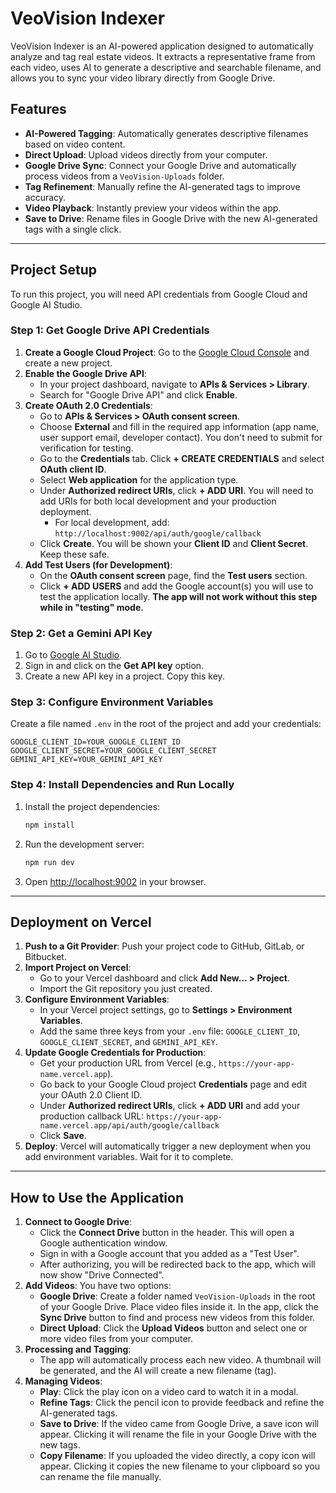 # VeoVision Indexer

VeoVision Indexer is an AI-powered application designed to automatically analyze and tag real estate videos. It extracts a representative frame from each video, uses AI to generate a descriptive and searchable filename, and allows you to sync your video library directly from Google Drive.

## Features

- **AI-Powered Tagging**: Automatically generates descriptive filenames based on video content.
- **Direct Upload**: Upload videos directly from your computer.
- **Google Drive Sync**: Connect your Google Drive and automatically process videos from a `VeoVision-Uploads` folder.
- **Tag Refinement**: Manually refine the AI-generated tags to improve accuracy.
- **Video Playback**: Instantly preview your videos within the app.
- **Save to Drive**: Rename files in Google Drive with the new AI-generated tags with a single click.

---

## Project Setup

To run this project, you will need API credentials from Google Cloud and Google AI Studio.

### Step 1: Get Google Drive API Credentials

1.  **Create a Google Cloud Project**: Go to the [Google Cloud Console](https://console.cloud.google.com/) and create a new project.
2.  **Enable the Google Drive API**:
    - In your project dashboard, navigate to **APIs & Services > Library**.
    - Search for "Google Drive API" and click **Enable**.
3.  **Create OAuth 2.0 Credentials**:
    - Go to **APIs & Services > OAuth consent screen**.
    - Choose **External** and fill in the required app information (app name, user support email, developer contact). You don't need to submit for verification for testing.
    - Go to the **Credentials** tab. Click **+ CREATE CREDENTIALS** and select **OAuth client ID**.
    - Select **Web application** for the application type.
    - Under **Authorized redirect URIs**, click **+ ADD URI**. You will need to add URIs for both local development and your production deployment.
      - For local development, add: `http://localhost:9002/api/auth/google/callback`
    - Click **Create**. You will be shown your **Client ID** and **Client Secret**. Keep these safe.
4.  **Add Test Users (for Development)**:
    - On the **OAuth consent screen** page, find the **Test users** section.
    - Click **+ ADD USERS** and add the Google account(s) you will use to test the application locally. **The app will not work without this step while in "testing" mode.**

### Step 2: Get a Gemini API Key

1.  Go to [Google AI Studio](https://aistudio.google.com/).
2.  Sign in and click on the **Get API key** option.
3.  Create a new API key in a project. Copy this key.

### Step 3: Configure Environment Variables

Create a file named `.env` in the root of the project and add your credentials:

```
GOOGLE_CLIENT_ID=YOUR_GOOGLE_CLIENT_ID
GOOGLE_CLIENT_SECRET=YOUR_GOOGLE_CLIENT_SECRET
GEMINI_API_KEY=YOUR_GEMINI_API_KEY
```

### Step 4: Install Dependencies and Run Locally

1.  Install the project dependencies:
    ```bash
    npm install
    ```
2.  Run the development server:
    ```bash
    npm run dev
    ```
3.  Open [http://localhost:9002](http://localhost:9002) in your browser.

---

## Deployment on Vercel

1.  **Push to a Git Provider**: Push your project code to GitHub, GitLab, or Bitbucket.
2.  **Import Project on Vercel**:
    - Go to your Vercel dashboard and click **Add New... > Project**.
    - Import the Git repository you just created.
3.  **Configure Environment Variables**:
    - In your Vercel project settings, go to **Settings > Environment Variables**.
    - Add the same three keys from your `.env` file: `GOOGLE_CLIENT_ID`, `GOOGLE_CLIENT_SECRET`, and `GEMINI_API_KEY`.
4.  **Update Google Credentials for Production**:
    - Get your production URL from Vercel (e.g., `https://your-app-name.vercel.app`).
    - Go back to your Google Cloud project **Credentials** page and edit your OAuth 2.0 Client ID.
    - Under **Authorized redirect URIs**, click **+ ADD URI** and add your production callback URL: `https://your-app-name.vercel.app/api/auth/google/callback`
    - Click **Save**.
5.  **Deploy**: Vercel will automatically trigger a new deployment when you add environment variables. Wait for it to complete.

---

## How to Use the Application

1.  **Connect to Google Drive**:
    - Click the **Connect Drive** button in the header. This will open a Google authentication window.
    - Sign in with a Google account that you added as a "Test User".
    - After authorizing, you will be redirected back to the app, which will now show "Drive Connected".
2.  **Add Videos**: You have two options:
    - **Google Drive**: Create a folder named `VeoVision-Uploads` in the root of your Google Drive. Place video files inside it. In the app, click the **Sync Drive** button to find and process new videos from this folder.
    - **Direct Upload**: Click the **Upload Videos** button and select one or more video files from your computer.
3.  **Processing and Tagging**:
    - The app will automatically process each new video. A thumbnail will be generated, and the AI will create a new filename (tag).
4.  **Managing Videos**:
    - **Play**: Click the play icon on a video card to watch it in a modal.
    - **Refine Tags**: Click the pencil icon to provide feedback and refine the AI-generated tags.
    - **Save to Drive**: If the video came from Google Drive, a save icon will appear. Clicking it will rename the file in your Google Drive with the new tags.
    - **Copy Filename**: If you uploaded the video directly, a copy icon will appear. Clicking it copies the new filename to your clipboard so you can rename the file manually.
